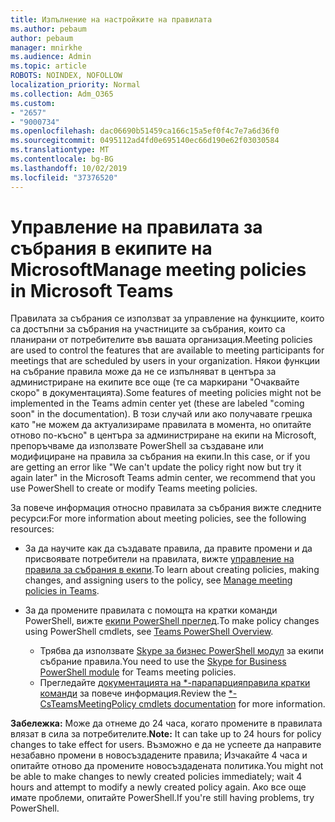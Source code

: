 ```yaml
---
title: Изпълнение на настройките на правилата
ms.author: pebaum
author: pebaum
manager: mnirkhe
ms.audience: Admin
ms.topic: article
ROBOTS: NOINDEX, NOFOLLOW
localization_priority: Normal
ms.collection: Adm_O365
ms.custom:
- "2657"
- "9000734"
ms.openlocfilehash: dac06690b51459ca166c15a5ef0f4c7e7a6d36f0
ms.sourcegitcommit: 0495112ad4fd0e695140ec66d190e62f03030584
ms.translationtype: MT
ms.contentlocale: bg-BG
ms.lasthandoff: 10/02/2019
ms.locfileid: "37376520"
---
```

# <a name="manage-meeting-policies-in-microsoft-teams"></a><span data-ttu-id="c1b1f-102">Управление на правилата за събрания в екипите на Microsoft</span><span class="sxs-lookup"><span data-stu-id="c1b1f-102">Manage meeting policies in Microsoft Teams</span></span>

<span data-ttu-id="c1b1f-103">Правилата за събрания се използват за управление на функциите, които са достъпни за събрания на участниците за събрания, които са планирани от потребителите във вашата организация.</span><span class="sxs-lookup"><span data-stu-id="c1b1f-103">Meeting policies are used to control the features that are available to meeting participants for meetings that are scheduled by users in your organization.</span></span> <span data-ttu-id="c1b1f-104">Някои функции на събрание правила може да не се изпълняват в центъра за администриране на екипите все още (те са маркирани "Очаквайте скоро" в документацията).</span><span class="sxs-lookup"><span data-stu-id="c1b1f-104">Some features of meeting policies might not be implemented in the Teams admin center yet (these are labeled "coming soon" in the documentation).</span></span> <span data-ttu-id="c1b1f-105">В този случай или ако получавате грешка като "не можем да актуализираме правилата в момента, но опитайте отново по-късно" в центъра за администриране на екипи на Microsoft, препоръчваме да използвате PowerShell за създаване или модифициране на правила за събрания на екипи.</span><span class="sxs-lookup"><span data-stu-id="c1b1f-105">In this case, or if you are getting an error like "We can't update the policy right now but try it again later" in the Microsoft Teams admin center, we recommend that you use PowerShell to create or modify Teams meeting policies.</span></span> 

<span data-ttu-id="c1b1f-106">За повече информация относно правилата за събрания вижте следните ресурси:</span><span class="sxs-lookup"><span data-stu-id="c1b1f-106">For more information about meeting policies, see the following resources:</span></span>

- <span data-ttu-id="c1b1f-107">За да научите как да създавате правила, да правите промени и да присвоявате потребители на правилата, вижте [управление на правила за събрания в екипи](https://docs.microsoft.com/en-us/microsoftteams/meeting-policies-in-teams).</span><span class="sxs-lookup"><span data-stu-id="c1b1f-107">To learn about creating policies, making changes, and assigning users to the policy, see [Manage meeting policies in Teams](https://docs.microsoft.com/en-us/microsoftteams/meeting-policies-in-teams).</span></span>

- <span data-ttu-id="c1b1f-108">За да промените правилата с помощта на кратки команди PowerShell, вижте [екипи PowerShell преглед](https://docs.microsoft.com/microsoftteams/teams-powershell-overview).</span><span class="sxs-lookup"><span data-stu-id="c1b1f-108">To make policy changes using PowerShell cmdlets, see [Teams PowerShell Overview](https://docs.microsoft.com/microsoftteams/teams-powershell-overview).</span></span> 
    - <span data-ttu-id="c1b1f-109">Трябва да използвате [Skype за бизнес PowerShell модул](https://www.microsoft.com/download/details.aspx?id=39366) за екипи събрание правила.</span><span class="sxs-lookup"><span data-stu-id="c1b1f-109">You need to use the [Skype for Business PowerShell module](https://www.microsoft.com/download/details.aspx?id=39366) for Teams meeting policies.</span></span> 
    - <span data-ttu-id="c1b1f-110">Прегледайте [документацията на \*-парапарцияправила кратки команди](https://docs.microsoft.com/search/?search=CsTeamsMeetingPolicy&view=skype-ps) за повече информация.</span><span class="sxs-lookup"><span data-stu-id="c1b1f-110">Review the [\*-CsTeamsMeetingPolicy cmdlets documentation](https://docs.microsoft.com/search/?search=CsTeamsMeetingPolicy&view=skype-ps) for more information.</span></span>

<span data-ttu-id="c1b1f-111">**Забележка:** Може да отнеме до 24 часа, когато промените в правилата влязат в сила за потребителите.</span><span class="sxs-lookup"><span data-stu-id="c1b1f-111">**Note:** It can take up to 24 hours for policy changes to take effect for users.</span></span> <span data-ttu-id="c1b1f-112">Възможно е да не успеете да направите незабавно промени в новосъздадените правила; Изчакайте 4 часа и опитайте отново да промените новосъздадената политика.</span><span class="sxs-lookup"><span data-stu-id="c1b1f-112">You might not be able to make changes to newly created policies immediately; wait 4 hours and attempt to modify a newly created policy again.</span></span> <span data-ttu-id="c1b1f-113">Ако все още имате проблеми, опитайте PowerShell.</span><span class="sxs-lookup"><span data-stu-id="c1b1f-113">If you're still having problems, try PowerShell.</span></span>  